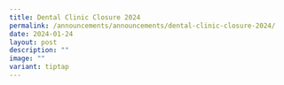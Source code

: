 ```yaml
---
title: Dental Clinic Closure 2024
permalink: /announcements/announcements/dental-clinic-closure-2024/
date: 2024-01-24
layout: post
description: ""
image: ""
variant: tiptap
---
```

